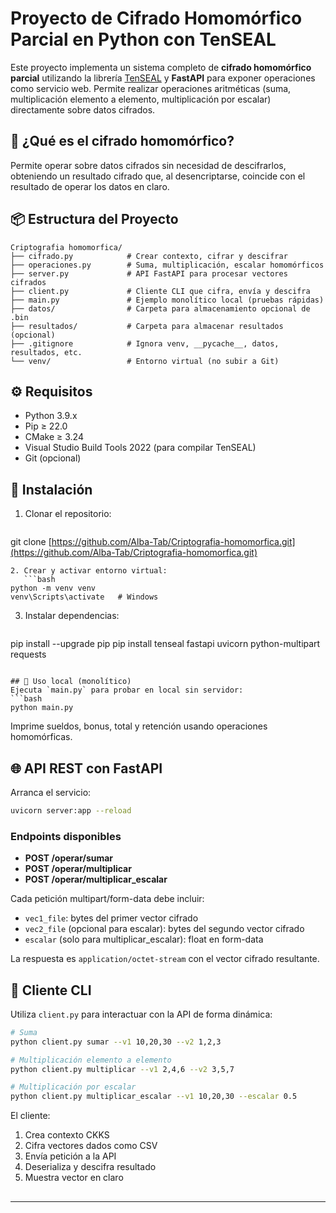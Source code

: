 # Proyecto de Cifrado Homomórfico Parcial en Python con TenSEAL

Este proyecto implementa un sistema completo de **cifrado homomórfico parcial** utilizando la librería [TenSEAL](https://github.com/OpenMined/TenSEAL) y **FastAPI** para exponer operaciones como servicio web. Permite realizar operaciones aritméticas (suma, multiplicación elemento a elemento, multiplicación por escalar) directamente sobre datos cifrados.

## 🔐 ¿Qué es el cifrado homomórfico?

Permite operar sobre datos cifrados sin necesidad de descifrarlos, obteniendo un resultado cifrado que, al desencriptarse, coincide con el resultado de operar los datos en claro.

## 📦 Estructura del Proyecto

```
Criptografia homomorfica/
├── cifrado.py            # Crear contexto, cifrar y descifrar
├── operaciones.py        # Suma, multiplicación, escalar homomórficos
├── server.py             # API FastAPI para procesar vectores cifrados
├── client.py             # Cliente CLI que cifra, envía y descifra
├── main.py               # Ejemplo monolítico local (pruebas rápidas)
├── datos/                # Carpeta para almacenamiento opcional de .bin
├── resultados/           # Carpeta para almacenar resultados (opcional)
├── .gitignore            # Ignora venv, __pycache__, datos, resultados, etc.
└── venv/                 # Entorno virtual (no subir a Git)
```

## ⚙️ Requisitos

- Python 3.9.x
- Pip ≥ 22.0
- CMake ≥ 3.24
- Visual Studio Build Tools 2022 (para compilar TenSEAL)
- Git (opcional)

## 🚀 Instalación

1. Clonar el repositorio:
   ```bash
   ```

git clone [https://github.com/Alba-Tab/Criptografia-homomorfica.git](https://github.com/Alba-Tab/Criptografia-homomorfica.git)

````
2. Crear y activar entorno virtual:
   ```bash
python -m venv venv
venv\Scripts\activate   # Windows
````

3. Instalar dependencias:
   ```bash
   ```

pip install --upgrade pip pip install tenseal fastapi uvicorn python-multipart requests

````

## 📝 Uso local (monolítico)
Ejecuta `main.py` para probar en local sin servidor:
```bash
python main.py
````

Imprime sueldos, bonus, total y retención usando operaciones homomórficas.

## 🌐 API REST con FastAPI

Arranca el servicio:

```bash
uvicorn server:app --reload
```

### Endpoints disponibles

- **POST /operar/sumar**
- **POST /operar/multiplicar**
- **POST /operar/multiplicar\_escalar**

Cada petición multipart/form-data debe incluir:

- `vec1_file`: bytes del primer vector cifrado
- `vec2_file` (opcional para escalar): bytes del segundo vector cifrado
- `escalar` (solo para multiplicar\_escalar): float en form-data

La respuesta es `application/octet-stream` con el vector cifrado resultante.

## 📡 Cliente CLI

Utiliza `client.py` para interactuar con la API de forma dinámica:

```bash
# Suma
python client.py sumar --v1 10,20,30 --v2 1,2,3

# Multiplicación elemento a elemento
python client.py multiplicar --v1 2,4,6 --v2 3,5,7

# Multiplicación por escalar
python client.py multiplicar_escalar --v1 10,20,30 --escalar 0.5
```

El cliente:

1. Crea contexto CKKS
2. Cifra vectores dados como CSV
3. Envía petición a la API
4. Deserializa y descifra resultado
5. Muestra vector en claro

##

---



